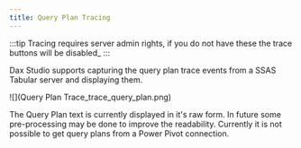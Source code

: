 ```yaml
---
title: Query Plan Tracing
---
```


:::tip
Tracing requires server admin rights, if you do not have these the trace buttons will be disabled_
:::

Dax Studio supports capturing the query plan trace events from a SSAS Tabular server and displaying them.

![](Query Plan Trace_trace_query_plan.png)

The Query Plan text is currently displayed in it's raw form. In future some pre-processing may be done to improve the readability. Currently it is not possible to get query plans from a Power Pivot connection.


